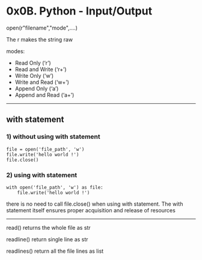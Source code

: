 # 0x0B. Python - Input/Output


open(r"filename","mode",....)

The r makes the string raw

modes:

- Read Only (‘r’)
- Read and Write (‘r+’)
- Write Only (‘w’)
- Write and Read (‘w+’)
- Append Only (‘a’)
- Append and Read (‘a+’)

--------------------------------------------------------

## with statement

### 1) without using with statement

```
file = open('file_path', 'w')
file.write('hello world !')
file.close()
```

### 2) using with statement
```
with open('file_path', 'w') as file:
    file.write('hello world !')
```

there is no need to call file.close() when using with statement. The with statement itself ensures proper acquisition and release of resources

--------------------------------------------------------

read() returns the whole file as str

readline() return single line as str

readlines() return all the file lines as list
